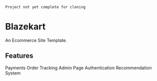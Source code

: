 `Project not yet complete for cloning`

# Blazekart

An Ecommerce Site Template.

## Features

Payments
Order Tracking
Admin Page
Authentication
Recommendation System



